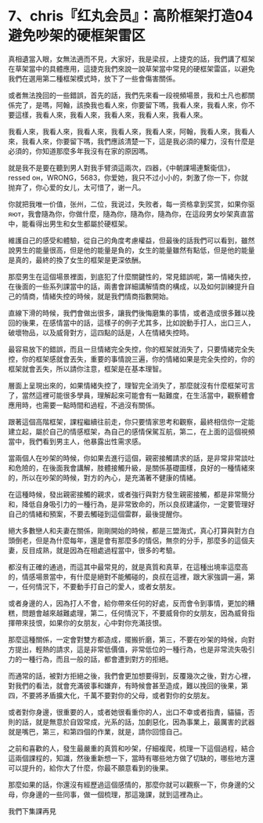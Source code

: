 # 7、chris『红丸会员』：高阶框架打造04避免吵架的硬框架雷区

真相遺當入眼，女無法適而不見，大家好，我是梁叔，上捷克的話，我們講了框架在草架當中的具體應用，這捷克我們來說一說草架當中常見的硬框架雷區，以避免我們在選用第二種框架模式時，放下了一些會傷害關係。

或者無法挽回的一些錯誤，首先的話，我們先來看一段視頻場景，我和土凡也都關係完了，是嗎，阿翰，該換我也看人來，你要留下嗎，我看人來，我看人來，你不要這樣，我看人來，我看人來，我看人來，我看人來，我看人來。

我看人來，我看人來，我看人來，我看人來，我看人來，阿翰，我看人來，我看人來，我看人來，你要留下嗎，我們應該清楚一下，這是我必須的權力，沒有什麼是必須的，你知道那麼多年我沒有在家的原因嗎。

就是我不是要在聽到男人對我手臂須這兩次，四器，《中朝課場連繫衛信》，ressed он，WRONG，5683，你爱她，我只不过小小的，刺激了你一下，你就抛弃了，你心爱的女儿，太可惜了，谢一凡。

你就把我唯一价值，张州，二位，我说过，失败者，每一资格拿到奖赏，如果你驱яют，我會隨為你，你做什麼，隨為你，隨為你，隨為你，在這段男女吵架真直當中，能看得出男生和女生都屬於硬框架。

維護自己的感受和體驗，從自己的角度考慮權益，但最後的話我們可以看到，雖然說男生的能量很高，但是他的能量是負的，女生的能量雖然有點低，但是他的能量是真的，最終的換了女生的框架是更深依酬。

那麼男生在這個場景裡面，到底犯了什麼關鍵性的，常見錯誤呢，第一情緒失控，在後面的一些系列課當中的話，兩書會詳細講解情商的構成，以及如何訓練提升自己的情商，情緒失控的時候，就是我們情商指數開始。

直線下滑的時候，我們會做出很多，讓我們後悔磨集的事情，或者造成很多難以挽回的後果，在感情當中的話，這樣子的例子尤其多，比如說動手打人，出口三人，破壞物品，以及威脅對方，這四點的話是，人在情緒失控時。

最容易放下的錯誤，而且一旦情緒完全失控，你的框架就消失了，只要情緒完全失控，你的框架感就會丟失，重要的事情說三遍，你的情緒如果是完全失控的，你的框架就會丟失，所以請你注意，框架是在基本理智。

層面上呈現出來的，如果情緒失控了，理智完全消失了，那麼就沒有什麼框架可言了，當然這裡可能很多學員，理解起來可能會有一點難度，在生活當中，觀察體會應用時，也需要一點時間和過程，不過沒有關係。

跟著這個高階框架，課程繼續往前走，你只要情家思考和觀察，最終相信你一定能建立起，屬於自己的情感框架，為自己的感情保駕互航，第二，在上面的這個視頻當中，我們看到男主人，他暴露出性需求感。

當兩個人在吵架的時候，你如果去進行這個，親密接觸請求的話，是非常非常談吐和危險的，在後面我會講解，肢體接觸升級，是關係基礎圖樣，良好的一種情緒來的，所以在吵架的時候，對方的內心，是充滿著不健康的情緒。

在這種時候，發出親密接觸的親求，或者強行與對方發生親密接觸，都是非常簡分和，降低自身吸引力的一種行為，是非常致命的，所以良叔建議你，一定要管理好自己的情緒和預案，不要去觸碰到這個雷群，最後提醒你。

絕大多數戀人和夫妻在關係，剛剛開始的時候，都是三盟海式，真心打算與對方白頭倒老，但是為什麼每年，還是會有那麼多的情侶，無奈的分手，那麼多的這個夫妻，反目成熟，就是因為在相處過程當中，很多的考驗。

都沒有正確的通過，而這其中最常見的，就是真質和真草，在這種出境率這麼高的，情感場景當中，有什麼是絕對不能觸碰的，良叔在這裡，跟大家強調一遍，第一，任何情況下，不要動手打自己的愛人，或者女朋友。

或者身邊的人，因為打人不會，給你帶來任何的好處，反而會令到事情，更加的糟糕，問題會越來越難處理，第二，任何情況下，不要威脅你的女朋友，因為威脅指揮帶來技恨，如果你的女朋友，心中對你充滿技恨。

那麼這種關係，一定會對雙方都造成，擺搬折磨，第三，不要在吵架的時候，向對方提出，輕熱的請求，這是非常低價值，非常低位的一種行為，也是非常流失吸引力的一種行為，而且一般的話，都會遭到對方的拒絕。

而通常的話，被對方拒絕之後，我們會更加想要得到，反覆幾次之後，對方心裡，對我們的看法，就會充滿彼事和嫌弃，有時候會甚至造成，難以挽回的後果，第四，不要將矛盾擴大化，千萬不要對你的父母，或者對你的女朋友。

或者對你身邊，很重要的人，或者她很看重你的人，出口不幸或者指責，貓貓，否則的話，就是無意於自毀常成，光系的話，加劇惡化，因為事業上，最厲害的武器就是嘴巴，第三，和第四個的作業，就是，請你回憶自己。

之前和喜歡的人，發生最嚴重的真質和吵架，仔細複爬，梳理一下這個過程，結合這兩個課程的，知識，然後重新想一下，當時有哪些地方做了切缺的，哪些地方還可以提升的，給你大了什麼，你最不願意看到的後果。

那麼如果的話，你還沒有經歷過這個感情的，那麼你就可以觀察一下，你身邊的父母，你身邊的一些同事，做一個梳理，那這幾課，就到這裡為止。

我們下集課再見